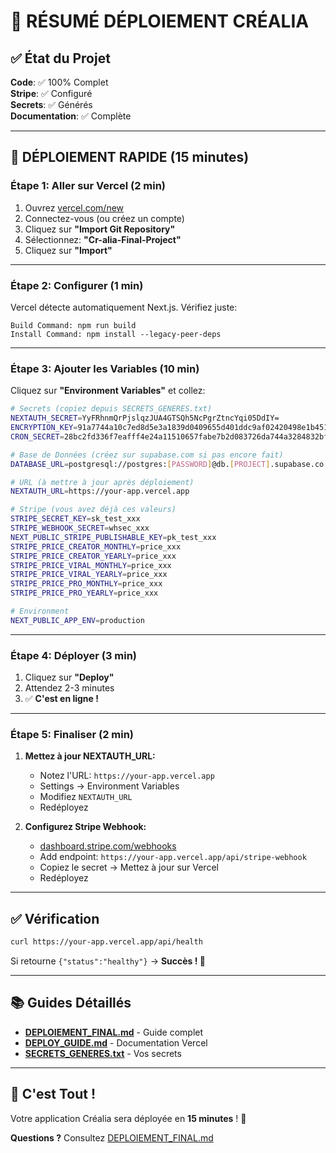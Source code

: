 # 🎯 RÉSUMÉ DÉPLOIEMENT CRÉALIA

## ✅ État du Projet

**Code**: ✅ 100% Complet  
**Stripe**: ✅ Configuré  
**Secrets**: ✅ Générés  
**Documentation**: ✅ Complète  

---

## 🚀 DÉPLOIEMENT RAPIDE (15 minutes)

### **Étape 1: Aller sur Vercel (2 min)**

1. Ouvrez [vercel.com/new](https://vercel.com/new)
2. Connectez-vous (ou créez un compte)
3. Cliquez sur **"Import Git Repository"**
4. Sélectionnez: **"Cr-alia-Final-Project"**
5. Cliquez sur **"Import"**

---

### **Étape 2: Configurer (1 min)**

Vercel détecte automatiquement Next.js. Vérifiez juste:

```
Build Command: npm run build
Install Command: npm install --legacy-peer-deps
```

---

### **Étape 3: Ajouter les Variables (10 min)**

Cliquez sur **"Environment Variables"** et collez:

```bash
# Secrets (copiez depuis SECRETS_GENERES.txt)
NEXTAUTH_SECRET=YyFRhnmQrPjslqzJUA4GTSQh5NcPgrZtncYqi05DdIY=
ENCRYPTION_KEY=91a7744a10c7ed8d5e3a1839d0409655d401ddc9af02420498e1b451e5215d09
CRON_SECRET=28bc2fd336f7eafff4e24a11510657fabe7b2d083726da744a3284832bf61d2d

# Base de Données (créez sur supabase.com si pas encore fait)
DATABASE_URL=postgresql://postgres:[PASSWORD]@db.[PROJECT].supabase.co:5432/postgres

# URL (à mettre à jour après déploiement)
NEXTAUTH_URL=https://your-app.vercel.app

# Stripe (vous avez déjà ces valeurs)
STRIPE_SECRET_KEY=sk_test_xxx
STRIPE_WEBHOOK_SECRET=whsec_xxx
NEXT_PUBLIC_STRIPE_PUBLISHABLE_KEY=pk_test_xxx
STRIPE_PRICE_CREATOR_MONTHLY=price_xxx
STRIPE_PRICE_CREATOR_YEARLY=price_xxx
STRIPE_PRICE_VIRAL_MONTHLY=price_xxx
STRIPE_PRICE_VIRAL_YEARLY=price_xxx
STRIPE_PRICE_PRO_MONTHLY=price_xxx
STRIPE_PRICE_PRO_YEARLY=price_xxx

# Environment
NEXT_PUBLIC_APP_ENV=production
```

---

### **Étape 4: Déployer (3 min)**

1. Cliquez sur **"Deploy"**
2. Attendez 2-3 minutes
3. ✅ **C'est en ligne !**

---

### **Étape 5: Finaliser (2 min)**

1. **Mettez à jour NEXTAUTH_URL:**
   - Notez l'URL: `https://your-app.vercel.app`
   - Settings → Environment Variables
   - Modifiez `NEXTAUTH_URL`
   - Redéployez

2. **Configurez Stripe Webhook:**
   - [dashboard.stripe.com/webhooks](https://dashboard.stripe.com/webhooks)
   - Add endpoint: `https://your-app.vercel.app/api/stripe-webhook`
   - Copiez le secret → Mettez à jour sur Vercel
   - Redéployez

---

## ✅ Vérification

```bash
curl https://your-app.vercel.app/api/health
```

Si retourne `{"status":"healthy"}` → **Succès ! 🎉**

---

## 📚 Guides Détaillés

- **[DEPLOIEMENT_FINAL.md](DEPLOIEMENT_FINAL.md)** - Guide complet
- **[DEPLOY_GUIDE.md](DEPLOY_GUIDE.md)** - Documentation Vercel
- **[SECRETS_GENERES.txt](SECRETS_GENERES.txt)** - Vos secrets

---

## 🎊 C'est Tout !

Votre application Créalia sera déployée en **15 minutes** ! 🚀

**Questions ?** Consultez [DEPLOIEMENT_FINAL.md](DEPLOIEMENT_FINAL.md)

